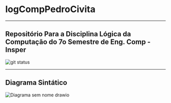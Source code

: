 # logCompPedroCivita
---
## Repositório Para a Disciplina Lógica da Computação do 7o Semestre de Eng. Comp - Insper

![git status](http://3.129.230.99/svg/pedrocivita/logCompPedroCivita/)

---
## Diagrama Sintático

![Diagrama sem nome drawio](https://github.com/user-attachments/assets/74bb62c4-c47d-49cd-80b9-cf5ab7bb034f)

